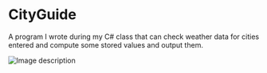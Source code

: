 # CityGuide
A program I wrote during my C# class that can check weather data for cities entered and compute some stored values and output them.

![Image description](https://github.com/Misterboogie/CovidGlobe/blob/master/CityGuide01a.png)
